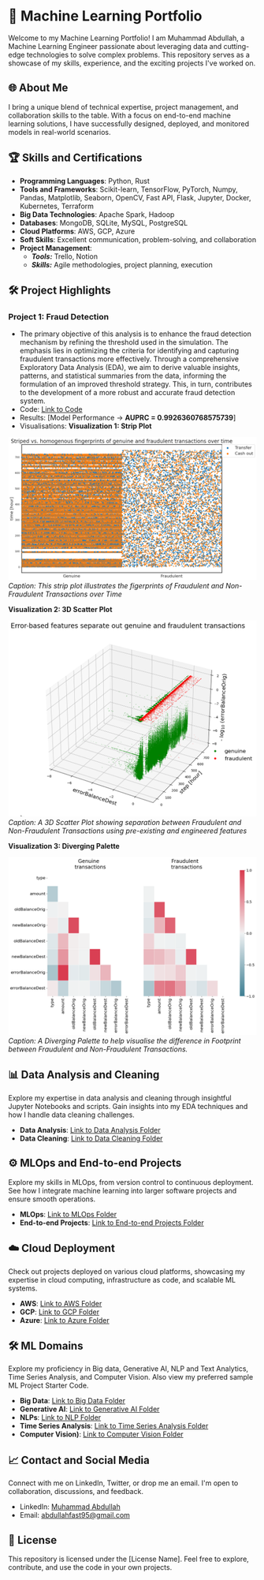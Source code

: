 # 🚀 Machine Learning Portfolio

Welcome to my Machine Learning Portfolio! I am Muhammad Abdullah, a Machine Learning Engineer passionate about leveraging data and cutting-edge technologies to solve complex problems. This repository serves as a showcase of my skills, experience, and the exciting projects I've worked on.

## 🌐 About Me

I bring a unique blend of technical expertise, project management, and collaboration skills to the table. With a focus on end-to-end machine learning solutions, I have successfully designed, deployed, and monitored models in real-world scenarios.

## 🏆 Skills and Certifications

- **Programming Languages**: Python, Rust
- **Tools and Frameworks**: Scikit-learn, TensorFlow, PyTorch, Numpy, Pandas, Matplotlib, Seaborn, OpenCV, Fast API, Flask, Jupyter, Docker, Kubernetes, Terraform
- **Big Data Technologies**: Apache Spark, Hadoop
- **Databases**: MongoDB, SQLite, MySQL, PostgreSQL
- **Cloud Platforms**: AWS, GCP, Azure
- **Soft Skills**: Excellent communication, problem-solving, and collaboration
- **Project Management**:
  - **_Tools:_** Trello, Notion
  - **_Skills:_** Agile methodologies, project planning, execution
  <!--- - **Certifications**: [Certification Badges] --->

## 🛠️ Project Highlights

### Project 1: **Fraud Detection**

- The primary objective of this analysis is to enhance the fraud detection mechanism by refining the threshold used in the simulation. The emphasis lies in optimizing the criteria for identifying and capturing fraudulent transactions more effectively. Through a comprehensive Exploratory Data Analysis (EDA), we aim to derive valuable insights, patterns, and statistical summaries from the data, informing the formulation of an improved threshold strategy. This, in turn, contributes to the development of a more robust and accurate fraud detection system.
- Code: [Link to Code](https://github.com/ReallyAbdullah/Machine-Learning-Portfolio/blob/main/ML%20Notebooks/Fraud-Detection/fraud-detection.ipynb)
- Results: [Model Performance -> **AUPRC = 0.9926360768575739**]
- Visualisations:
  **Visualization 1: Strip Plot**

![Fingerprints of Transactions over Time](https://github.com/ReallyAbdullah/Machine-Learning-Portfolio/blob/main/ML%20Notebooks/Fraud-Detection/fingerprint.png)
_Caption: This strip plot illustrates the figerprints of Fraudulent and Non-Fraudulent Transactions over Time_

**Visualization 2: 3D Scatter Plot**

![Feature Separation 3D Scatter Plot](https://github.com/ReallyAbdullah/Machine-Learning-Portfolio/blob/main/ML%20Notebooks/Fraud-Detection/featureSeparation.png)
_Caption: A 3D Scatter Plot showing separation between Fraudulent and Non-Fraudulent Transactions using pre-existing and engineered features_

**Visualization 3: Diverging Palette**

![Footprint Diverging Palette](https://github.com/ReallyAbdullah/Machine-Learning-Portfolio/blob/main/ML%20Notebooks/Fraud-Detection/transactionFootprint.png)
_Caption: A Diverging Palette to help visualise the difference in Footprint between Fraudulent and Non-Fraudulent Transactions._

## 📊 Data Analysis and Cleaning

Explore my expertise in data analysis and cleaning through insightful Jupyter Notebooks and scripts. Gain insights into my EDA techniques and how I handle data cleaning challenges.

- **Data Analysis**: [Link to Data Analysis Folder]([https://github.com/ReallyAbdullah/Machine-Learning-Portfolio/tree/main/Data%20Cleaning])
- **Data Cleaning**: [Link to Data Cleaning Folder]([https://github.com/ReallyAbdullah/Machine-Learning-Portfolio/tree/main/Data%20Analysis])

## ⚙️ MLOps and End-to-end Projects

Explore my skills in MLOps, from version control to continuous deployment. See how I integrate machine learning into larger software projects and ensure smooth operations.

- **MLOps**: [Link to MLOps Folder]([https://github.com/ReallyAbdullah/Machine-Learning-Portfolio/tree/main/MLOps])
- **End-to-end Projects**: [Link to End-to-end Projects Folder]([https://github.com/ReallyAbdullah/Machine-Learning-Portfolio/tree/main/End-to-end%20Projects])

## ☁️ Cloud Deployment

Check out projects deployed on various cloud platforms, showcasing my expertise in cloud computing, infrastructure as code, and scalable ML systems.

- **AWS**: [Link to AWS Folder]([https://github.com/ReallyAbdullah/Machine-Learning-Portfolio/tree/main/Cloud%20Deployment/AWS])
- **GCP**: [Link to GCP Folder]([https://github.com/ReallyAbdullah/Machine-Learning-Portfolio/tree/main/Cloud%20Deployment/GCP])
- **Azure**: [Link to Azure Folder]([https://github.com/ReallyAbdullah/Machine-Learning-Portfolio/tree/main/Cloud%20Deployment/Azure])

## 🛠️ ML Domains

Explore my proficiency in Big data, Generative AI, NLP and Text Analytics, Time  Series Analysis, and Computer Vision. Also view my preferred sample ML Project Starter Code.

- **Big Data**: [Link to Big Data Folder]([https://github.com/ReallyAbdullah/Machine-Learning-Portfolio/tree/main/ML%20with%20Big%20Data])
- **Generative AI**: [Link to Generative AI Folder]([https://github.com/ReallyAbdullah/Machine-Learning-Portfolio/tree/main/Generative%20AI])
- **NLPs**: [Link to NLP Folder]([https://github.com/ReallyAbdullah/Machine-Learning-Portfolio/tree/main/NLP])
- **Time Series Analysis**: [Link to Time Series Analysis Folder]([https://github.com/ReallyAbdullah/Machine-Learning-Portfolio/tree/main/Time%20Series%20Analysis])
- **Computer Vision)**: [Link to Computer Vision Folder]([https://github.com/ReallyAbdullah/Machine-Learning-Portfolio/tree/main/Computer%20Vision])

## 📈 Contact and Social Media

Connect with me on LinkedIn, Twitter, or drop me an email. I'm open to collaboration, discussions, and feedback.

- LinkedIn: [Muhammad Abdullah](https://www.linkedin.com/in/mabdullah15)
- Email: [abdullahfast95@gmail.com](mailto:abdullahfast95@gmail.com)

## 📄 License

This repository is licensed under the [License Name]. Feel free to explore, contribute, and use the code in your own projects.
